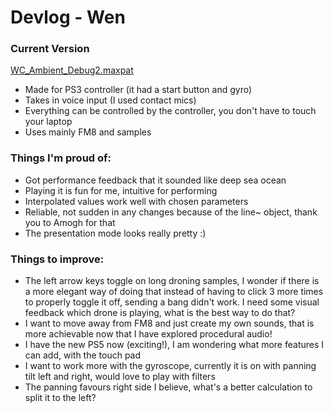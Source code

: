 # Devlog - Wen

### Current Version
[WC_Ambient_Debug2.maxpat](/MaxPatch/)

- Made for PS3 controller (it had a start button and gyro)
- Takes in voice input (I used contact mics) 
- Everything can be controlled by the controller, you don't have to touch your laptop 
- Uses mainly FM8 and samples 


### Things I'm proud of:
- Got performance feedback that it sounded like deep sea ocean 
- Playing it is fun for me, intuitive for performing  
- Interpolated values work well with chosen parameters 
- Reliable, not sudden in any changes because of the line~ object, thank you to Amogh for that 
- The presentation mode looks really pretty :) 

### Things to improve:
- The left arrow keys toggle on long droning samples, I wonder if there is a more elegant way of doing that instead of
having to click 3 more times to properly toggle it off, sending a bang didn't work. I need some visual feedback which drone is playing,
what is the best way to do that?
- I want to move away from FM8 and just create my own sounds, that is more achievable now that I have explored procedural audio!
- I have the new PS5 now (exciting!), I am wondering what more features I can add, with the touch pad
- I want to work more with the gyroscope, currently it is on with panning tilt left and right, would love to play with filters  
- The panning favours right side I believe, what's a better calculation to split it to the left? 

